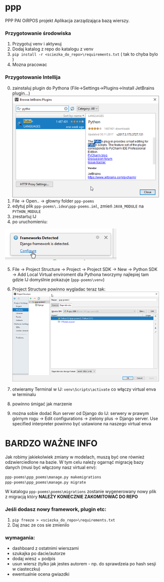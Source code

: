 # ppp
PPP PAI OiRPOS projekt
Aplikacja zarządzająca bazą wierszy.

### Przygotowanie środowiska
1. Przygotuj venv i aktywuj
2. Dodaj katalog z repo do katalogu z venv
3. `pip install -r <sciezka_do_repo>\requirements.txt`  ( tak to chyba bylo )
4. Mozna pracowac

### Przygotowanie Intellija

0. zainstaluj plugin do Pythona (File->Settings->Plugins->Install JetBrains plugin...)
![Alt text](/readme_images/sshot-320.png)
1. File -> Open.. -> głowny folder `ppp-poems`
2. edytuj plik `ppp-poems\.idea\ppp-poems.iml`, zmień `JAVA_MODULE` na `PYTHON_MODULE`
3. zrestartuj IJ
4. po uruchomieniu:


![Alt text](/readme_images/sshot-321.png)

5. File -> Project Structure -> Project -> Project SDK -> New -> Python SDK -> Add Local 
   Virtual enviroment dla Pythona tworzymy najlepiej tam gdzie IJ domyślnie pokazuje (`ppp-poems\venv`)

6. Project Structure powinno wygladac teraz tak:
![Alt text](/readme_images/sshot-322.png)
7. otwieramy Terminal w IJ:
`venv\Scripts\activate` co włączy virtual enva w terminalu

8. powinno śmigać jak marzenie

9. można sobie dodać Run server od Django do IJ:
   serwery w prawym górnym rogu -> Edit configurations -> zielony plus -> Django server. Use specified interpreter powinno być ustawione na naszego virtual enva

# BARDZO WAŻNE INFO

Jak robimy jakiekolwiek zmiany w modelach, muszą być one również odzwierciedlone na bazie.
W tym celu należy ogarnąć migrację bazy danych (musi być włączony nasz virtual env):
    
`ppp-poems\ppp_poems\manage.py makemigrations`
<br />
`ppp-poems\ppp_poems\manage.py migrate`

W katalogu `ppp-poems\poems\migrations` zostanie wygenerowany nowy plik z migracją który **NALEŻY KONIECZNIE ZAKOMITOWAĆ DO REPO**

### Jeśli dodasz nowy framework, plugin etc:
1. `pip freeze > <sciezka_do_repo>\requirements.txt`
2. Daj znac ze cos sie zmienilo

### wymagania:
- dashboard z ostatnimi wierszami
- szukajka po dacie/autorze
- dodaj wiesz + podpis
- usun wiersz (tylko jak jestes autorem - np. do sprawdzeia po hash sesji w ciasteczku)
- ewentualnie ocena gwiazdki
